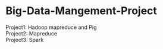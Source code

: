 # Big-Data-Mangement-Project
Project1: Hadoop mapreduce and Pig</br>
Project2: Mapreduce</br>
Project3: Spark </br>
